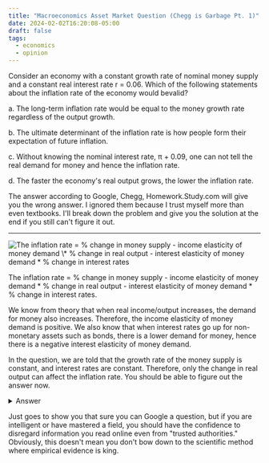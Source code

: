 ```yaml
---
title: "Macroeconomics Asset Market Question (Chegg is Garbage Pt. 1)"
date: 2024-02-02T16:20:08-05:00
draft: false
tags:
  - economics
  - opinion
---
```


Consider an economy with a constant growth rate of nominal money supply and a constant real interest rate r​ = 0.06. Which of the following statements about the inflation rate of the economy would be​ valid?

a. The​ long-term inflation rate would be equal to the money growth rate regardless of the output growth.

b. The ultimate determinant of the inflation rate is how people form their expectation of future inflation.

c. Without knowing the nominal interest​ rate, π ​+ 0.09​, one can not tell the real demand for money and hence the inflation rate.

d. The faster the​ economy's real output​ grows, the lower the inflation rate.

The answer according to Google, Chegg, Homework.Study.com will give you the wrong answer. I ignored them because I trust myself more than even textbooks. I'll break down the problem and give you the solution at the end if you still can't figure it out.

----------

<img class=equation-tall src="https://latex.codecogs.com/svg.image?\pi = \frac{\Delta P}{P} = \frac{\Delta M}{M}-\eta_Y\frac{\Delta Y}{Y}-\eta_i\frac{\Delta i}{i}" alt="The inflation rate = % change in money supply - income elasticity of money demand \* % change in real output - interest elasticity of money demand * % change in interest rates">

The inflation rate = % change in money supply - income elasticity of money demand \* % change in real output - interest elasticity of money demand * % change in interest rates.

We know from theory that when real income/output increases, the demand for money also increases. Therefore, the income elasticity of money demand is positive. We also know that when interest rates go up for non-monetary assets such as bonds, there is a lower demand for money, hence there is a negative interest elasticity of money demand.

In the question, we are told that the growth rate of the money supply is constant, and interest rates are constant. Therefore, only the change in real output can affect the inflation rate. You should be able to figure out the answer now.

<details><summary>Answer</summary>

The faster the​ economy's real output​ grows, the less effect money supply growth has on the change in price levels; lower inflation rate.

Note that since the money supply is growing every year, the economy has to also grow every year to keep the inflation rate lower than without any output growth.

</details>

Just goes to show you that sure you can Google a question, but if you are intelligent or have mastered a field, you should have the confidence to disregard information you read online even from "trusted authorities." Obviously, this doesn't mean you don't bow down to the scientific method where empirical evidence is king.

